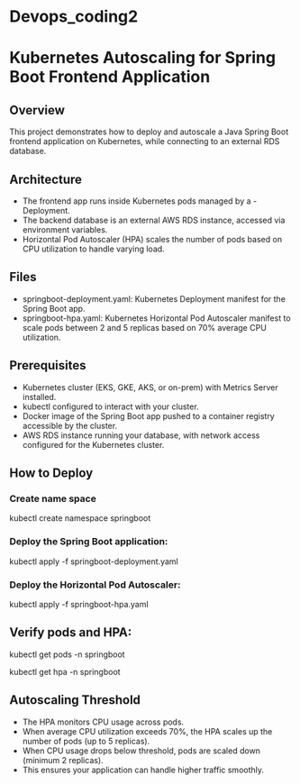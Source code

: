 # Devops_coding2
# Kubernetes Autoscaling for Spring Boot Frontend Application

## Overview
This project demonstrates how to deploy and autoscale a Java Spring Boot frontend application on Kubernetes, while connecting to an external RDS database.

## Architecture
- The frontend app runs inside Kubernetes pods managed by a - Deployment.
- The backend database is an external AWS RDS instance, accessed via environment variables.
- Horizontal Pod Autoscaler (HPA) scales the number of pods based on CPU utilization to handle varying load.

## Files
- springboot-deployment.yaml: Kubernetes Deployment manifest for the Spring Boot app.
- springboot-hpa.yaml: Kubernetes Horizontal Pod Autoscaler manifest to scale pods between 2 and 5 replicas based on 70% average CPU utilization.

## Prerequisites
- Kubernetes cluster (EKS, GKE, AKS, or on-prem) with Metrics Server installed.
- kubectl configured to interact with your cluster.
- Docker image of the Spring Boot app pushed to a container registry accessible by the cluster.
- AWS RDS instance running your database, with network access configured for the Kubernetes cluster.

## How to Deploy
 ### Create name space 
 kubectl create namespace springboot
 ### Deploy the Spring Boot application:
kubectl apply -f springboot-deployment.yaml
 ### Deploy the Horizontal Pod Autoscaler:
kubectl apply -f springboot-hpa.yaml
## Verify pods and HPA:
kubectl get pods -n springboot

kubectl get hpa -n springboot
## Autoscaling Threshold
- The HPA monitors CPU usage across pods.
- When average CPU utilization exceeds 70%, the HPA scales up the number of pods (up to 5 replicas).
- When CPU usage drops below threshold, pods are scaled down (minimum 2 replicas).
- This ensures your application can handle higher traffic smoothly.

